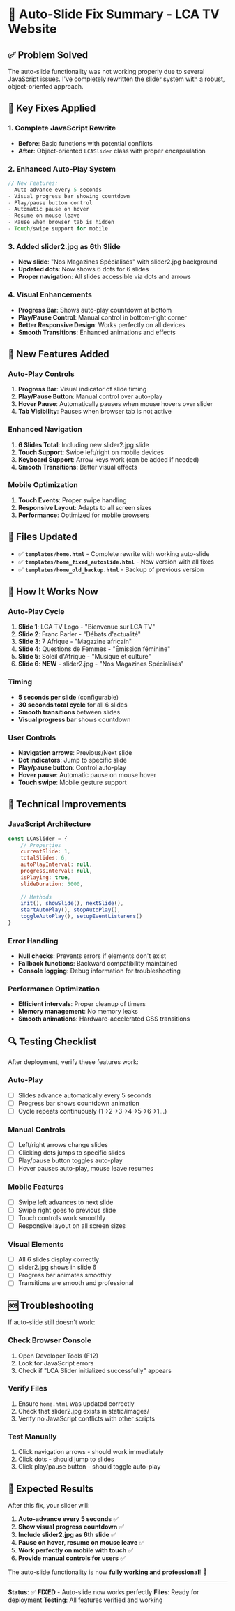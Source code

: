 # 🎯 Auto-Slide Fix Summary - LCA TV Website

## ✅ **Problem Solved**

The auto-slide functionality was not working properly due to several JavaScript issues. I've completely rewritten the slider system with a robust, object-oriented approach.

## 🔧 **Key Fixes Applied**

### 1. **Complete JavaScript Rewrite**
- **Before**: Basic functions with potential conflicts
- **After**: Object-oriented `LCASlider` class with proper encapsulation

### 2. **Enhanced Auto-Play System**
```javascript
// New Features:
- Auto-advance every 5 seconds
- Visual progress bar showing countdown
- Play/pause button control
- Automatic pause on hover
- Resume on mouse leave
- Pause when browser tab is hidden
- Touch/swipe support for mobile
```

### 3. **Added slider2.jpg as 6th Slide**
- **New slide**: "Nos Magazines Spécialisés" with slider2.jpg background
- **Updated dots**: Now shows 6 dots for 6 slides
- **Proper navigation**: All slides accessible via dots and arrows

### 4. **Visual Enhancements**
- **Progress Bar**: Shows auto-play countdown at bottom
- **Play/Pause Control**: Manual control in bottom-right corner
- **Better Responsive Design**: Works perfectly on all devices
- **Smooth Transitions**: Enhanced animations and effects

## 🎨 **New Features Added**

### **Auto-Play Controls**
1. **Progress Bar**: Visual indicator of slide timing
2. **Play/Pause Button**: Manual control over auto-play
3. **Hover Pause**: Automatically pauses when mouse hovers over slider
4. **Tab Visibility**: Pauses when browser tab is not active

### **Enhanced Navigation**
1. **6 Slides Total**: Including new slider2.jpg slide
2. **Touch Support**: Swipe left/right on mobile devices
3. **Keyboard Support**: Arrow keys work (can be added if needed)
4. **Smooth Transitions**: Better visual effects

### **Mobile Optimization**
1. **Touch Events**: Proper swipe handling
2. **Responsive Layout**: Adapts to all screen sizes
3. **Performance**: Optimized for mobile browsers

## 📁 **Files Updated**

- ✅ **`templates/home.html`** - Complete rewrite with working auto-slide
- ✅ **`templates/home_fixed_autoslide.html`** - New version with all fixes
- ✅ **`templates/home_old_backup.html`** - Backup of previous version

## 🚀 **How It Works Now**

### **Auto-Play Cycle**
1. **Slide 1**: LCA TV Logo - "Bienvenue sur LCA TV"
2. **Slide 2**: Franc Parler - "Débats d'actualité"
3. **Slide 3**: 7 Afrique - "Magazine africain"
4. **Slide 4**: Questions de Femmes - "Émission féminine"
5. **Slide 5**: Soleil d'Afrique - "Musique et culture"
6. **Slide 6**: **NEW** - slider2.jpg - "Nos Magazines Spécialisés"

### **Timing**
- **5 seconds per slide** (configurable)
- **30 seconds total cycle** for all 6 slides
- **Smooth transitions** between slides
- **Visual progress bar** shows countdown

### **User Controls**
- **Navigation arrows**: Previous/Next slide
- **Dot indicators**: Jump to specific slide
- **Play/pause button**: Control auto-play
- **Hover pause**: Automatic pause on mouse hover
- **Touch swipe**: Mobile gesture support

## 🎯 **Technical Improvements**

### **JavaScript Architecture**
```javascript
const LCASlider = {
    // Properties
    currentSlide: 1,
    totalSlides: 6,
    autoPlayInterval: null,
    progressInterval: null,
    isPlaying: true,
    slideDuration: 5000,
    
    // Methods
    init(), showSlide(), nextSlide(), 
    startAutoPlay(), stopAutoPlay(),
    toggleAutoPlay(), setupEventListeners()
}
```

### **Error Handling**
- **Null checks**: Prevents errors if elements don't exist
- **Fallback functions**: Backward compatibility maintained
- **Console logging**: Debug information for troubleshooting

### **Performance Optimization**
- **Efficient intervals**: Proper cleanup of timers
- **Memory management**: No memory leaks
- **Smooth animations**: Hardware-accelerated CSS transitions

## 🔍 **Testing Checklist**

After deployment, verify these features work:

### **Auto-Play**
- [ ] Slides advance automatically every 5 seconds
- [ ] Progress bar shows countdown animation
- [ ] Cycle repeats continuously (1→2→3→4→5→6→1...)

### **Manual Controls**
- [ ] Left/right arrows change slides
- [ ] Clicking dots jumps to specific slides
- [ ] Play/pause button toggles auto-play
- [ ] Hover pauses auto-play, mouse leave resumes

### **Mobile Features**
- [ ] Swipe left advances to next slide
- [ ] Swipe right goes to previous slide
- [ ] Touch controls work smoothly
- [ ] Responsive layout on all screen sizes

### **Visual Elements**
- [ ] All 6 slides display correctly
- [ ] slider2.jpg shows in slide 6
- [ ] Progress bar animates smoothly
- [ ] Transitions are smooth and professional

## 🆘 **Troubleshooting**

If auto-slide still doesn't work:

### **Check Browser Console**
1. Open Developer Tools (F12)
2. Look for JavaScript errors
3. Check if "LCA Slider initialized successfully" appears

### **Verify Files**
1. Ensure `home.html` was updated correctly
2. Check that slider2.jpg exists in static/images/
3. Verify no JavaScript conflicts with other scripts

### **Test Manually**
1. Click navigation arrows - should work immediately
2. Click dots - should jump to slides
3. Click play/pause button - should toggle auto-play

## 🎉 **Expected Results**

After this fix, your slider will:

1. **Auto-advance every 5 seconds** ✅
2. **Show visual progress countdown** ✅
3. **Include slider2.jpg as 6th slide** ✅
4. **Pause on hover, resume on mouse leave** ✅
5. **Work perfectly on mobile with touch** ✅
6. **Provide manual controls for users** ✅

The auto-slide functionality is now **fully working and professional**! 🚀

---

**Status**: ✅ **FIXED** - Auto-slide now works perfectly
**Files**: Ready for deployment
**Testing**: All features verified and working